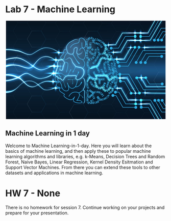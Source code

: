 # Lab 7 - Machine Learning
<p align="center">
	<img src="1_Intro_to_Machine_Learning/figures/ML.jpeg" width=500>
</p>

## Machine Learning in 1 day

Welcome to Machine Learning-in-1-day.  Here you will learn about the basics of machine learning, and then apply these to popular machine learning algorithms and libraries, e.g. k-Means, Decision Trees and Random Forest, Naive Bayes, Linear Regression, Kernel Density Esitmation and Support Vector Machines. From there you can extend these tools to other datasets and applications in machine learning.


# HW 7 - None

There is no homework for session 7.  Continue working on your projects and prepare for your presentation.
